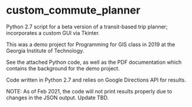 # custom_commute_planner
Python 2.7 script for a beta version of a transit-based trip planner; incorporates a custom GUI via Tkinter. 

This was a demo project for Programming for GIS class in 2019 at the Georgia Institute of Technology.

See the attached Python code, as well as the PDF documentation which contains the background for the demo project.

Code written in Python 2.7 and relies on Google Directions API for results. 

NOTE: As of Feb 2021, the code will not print results properly due to changes in the JSON output. Update TBD. 
